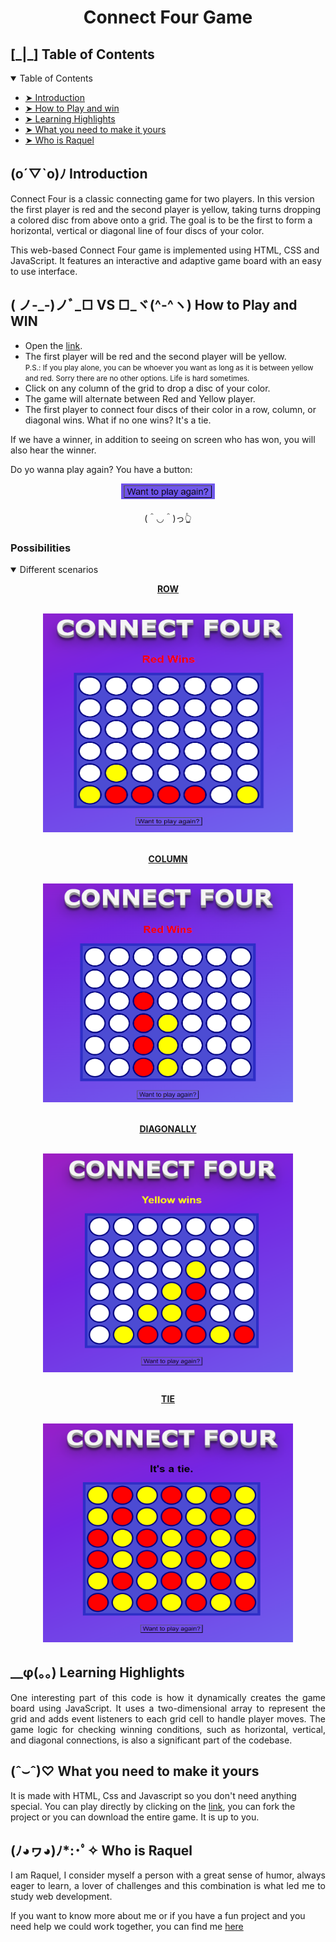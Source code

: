 <h1 align="center"> Connect Four Game</h1>

<h2 id="table-of-contents">  [_|_]  Table of Contents</h2>

<details open="open">
  <summary>Table of Contents</summary>
  <ul>
    <li><a href="#introduction"> ➤ Introduction</a></li>
    <li><a href="#how-to-play"> ➤ How to Play and win</a></li>
    <li><a href="#learning"> ➤ Learning Highlights</a></li>
    <li><a href="#make-it-yours"> ➤ What you need to make it yours</a></li>
    <li><a href="#who"> ➤ Who is Raquel </a></li>
  </ul>
</details>

<h2 id="introduction"> (o´▽`o)ﾉ Introduction</h2>

<p align="justify">

Connect Four is a classic connecting game for two players. In this version the first player is red and the second player is yellow, taking turns dropping a colored disc from above onto a grid. The goal is to be the first to form a horizontal, vertical or diagonal line of four discs of your color.

This web-based Connect Four game is implemented using HTML, CSS and JavaScript. It features an interactive and adaptive game board with an easy to use interface.

</p>

<h2 id="how-to-play"> ( ノ-_-)ノﾞ_□ VS □_ヾ(^-^ヽ) How to Play and <strong>WIN</strong></h2>

<p align="justify">

- Open the [link](https://rpg87.github.io/Connect-4/).
- The first player will be red and the second player will be yellow. <br>
  <small>P.S.: If you play alone, you can be whoever you want as long as it is between yellow and red. Sorry there are no other options. Life is hard sometimes. </small>
- Click on any column of the grid to drop a disc of your color.
- The game will alternate between Red and Yellow player.
- The first player to connect four discs of their color in a row, column, or diagonal wins. What if no one wins? It's a tie.

If we have a winner, in addition to seeing on screen who has won, you will also hear the winner.

Do yo wanna play again? You have a button:

<div align="center"> <img src= './images/button.png' height="25px" width="150"> </img></div> <br>
<div align="center"> (＾◡＾)っ👆</div>

</p>
<h3>Possibilities</h3>
<details open=open>
<summary>Different scenarios</summary>

<p align="center">  <strong><u>ROW</u></strong></p>
<br>

<div align="center">
<img src= './images/row.png' alt= 'row' height="350px" width="400">
</div>
<BR>

<p align="center">  <strong><u>COLUMN</u></strong></p>
<br>

<div align="center">
<img src= './images/col.png' alt= 'row' height="350px" width="400">
</div>
<br>
<p align="center">  <strong><u>DIAGONALLY</u></strong></p>
<br>
<div align="center">
<img src= './images/DI.png' alt= 'row' height="350px" width="400">
</div>
<br>
<p align="center">  <strong><u>TIE</u></strong></p>
<br>
<div align="center">
<img src= './images/tie.png' alt= 'row' height="350px" width="400">
</div>

</details>

<h2 id="learning"> 	__φ(。。) Learning Highlights</h2>
<p align="justify">
One interesting part of this code is how it dynamically creates the game board using JavaScript. It uses a two-dimensional array to represent the grid and adds event listeners to each grid cell to handle player moves. The game logic for checking winning conditions, such as horizontal, vertical, and diagonal connections, is also a significant part of the codebase.
</p>

<h2 id="make-it-yours"> (ˆ⌣ˆ)♡ What you need to make it yours</h2>
<p align="justify">

It is made with HTML, Css and Javascript so you don't need anything special. You can play directly by clicking on the [link](https://rpg87.github.io/Connect-4/), you can fork the project or you can download the entire game. It is up to you.

</p>

<h2 id="who"> (ﾉ◕ヮ◕)ﾉ*:･ﾟ✧ Who is Raquel</h2>
<p align= "justify">
 I am Raquel, I consider myself a person with a great sense of humor, always eager to learn, a lover of challenges and this combination is what led me to study web development.

If you want to know more about me or if you have a fun project and you need help we could work together, you can find me [here](https://www.linkedin.com/in/raquel-pe-go/)
